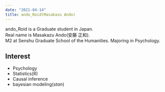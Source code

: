 ```yaml
---
date: "2021-04-14"
title: ando_Roid(Masakazu Ando)
---
```


ando_Roid is a Graduate student in Japan.  
Real name is Masakazu Ando(安藤 正和).  
M2 at Senshu Graduate School of the Humanities.
Majoring in Psychology.

## Interest

- Psychology
- Statistics(R)
- Causal inference
- bayesian modeling(*stan*)

